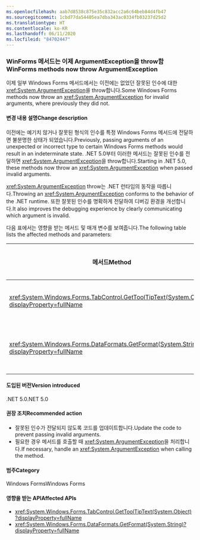 ```yaml
---
ms.openlocfilehash: aab7d8538c875e35c832acc2a6c64beb84d4fb47
ms.sourcegitcommit: 1cbd77da54405ea7dba343ac0334fb03237d25d2
ms.translationtype: HT
ms.contentlocale: ko-KR
ms.lasthandoff: 06/11/2020
ms.locfileid: "84702447"
---
```

### <a name="winforms-methods-now-throw-argumentexception"></a><span data-ttu-id="26bba-101">WinForms 메서드는 이제 ArgumentException을 throw함</span><span class="sxs-lookup"><span data-stu-id="26bba-101">WinForms methods now throw ArgumentException</span></span>

<span data-ttu-id="26bba-102">이제 일부 Windows Forms 메서드에서는 이전에는 없었던 잘못된 인수에 대한 <xref:System.ArgumentException>을 throw합니다.</span><span class="sxs-lookup"><span data-stu-id="26bba-102">Some Windows Forms methods now throw an <xref:System.ArgumentException> for invalid arguments, where previously they did not.</span></span>

#### <a name="change-description"></a><span data-ttu-id="26bba-103">변경 내용 설명</span><span class="sxs-lookup"><span data-stu-id="26bba-103">Change description</span></span>

<span data-ttu-id="26bba-104">이전에는 예기치 않거나 잘못된 형식의 인수를 특정 Windows Forms 메서드에 전달하면 불분명한 상태가 되었습니다.</span><span class="sxs-lookup"><span data-stu-id="26bba-104">Previously, passing arguments of an unexpected or incorrect type to certain Windows Forms methods would result in an indeterminate state.</span></span> <span data-ttu-id="26bba-105">.NET 5.0부터 이러한 메서드는 잘못된 인수를 전달하면 <xref:System.ArgumentException>을 throw합니다.</span><span class="sxs-lookup"><span data-stu-id="26bba-105">Starting in .NET 5.0, these methods now throw an <xref:System.ArgumentException> when passed invalid arguments.</span></span>

<span data-ttu-id="26bba-106"><xref:System.ArgumentException> throw는 .NET 런타임의 동작을 따릅니다.</span><span class="sxs-lookup"><span data-stu-id="26bba-106">Throwing an <xref:System.ArgumentException> conforms to the behavior of the .NET runtime.</span></span> <span data-ttu-id="26bba-107">또한 잘못된 인수를 명확하게 전달하여 디버깅 환경을 개선합니다.</span><span class="sxs-lookup"><span data-stu-id="26bba-107">It also improves the debugging experience by clearly communicating which argument is invalid.</span></span>

<span data-ttu-id="26bba-108">다음 표에서는 영향을 받는 메서드 및 매개 변수를 보여줍니다.</span><span class="sxs-lookup"><span data-stu-id="26bba-108">The following table lists the affected methods and parameters:</span></span>

| <span data-ttu-id="26bba-109">메서드</span><span class="sxs-lookup"><span data-stu-id="26bba-109">Method</span></span> | <span data-ttu-id="26bba-110">매개 변수 이름</span><span class="sxs-lookup"><span data-stu-id="26bba-110">Parameter name</span></span> | <span data-ttu-id="26bba-111">조건</span><span class="sxs-lookup"><span data-stu-id="26bba-111">Condition</span></span> | <span data-ttu-id="26bba-112">추가된 버전</span><span class="sxs-lookup"><span data-stu-id="26bba-112">Version added</span></span> |
|-|-|-|-|
| <xref:System.Windows.Forms.TabControl.GetToolTipText(System.Object)?displayProperty=fullName> | `item` | <span data-ttu-id="26bba-113">인수가 <xref:System.Windows.Forms.TabPage> 형식이 아닙니다.</span><span class="sxs-lookup"><span data-stu-id="26bba-113">Argument is not of type <xref:System.Windows.Forms.TabPage>.</span></span> | <span data-ttu-id="26bba-114">5.0 미리 보기 1</span><span class="sxs-lookup"><span data-stu-id="26bba-114">5.0 Preview 1</span></span> |
| <xref:System.Windows.Forms.DataFormats.GetFormat(System.String)?displayProperty=fullName> | `format` | <span data-ttu-id="26bba-115">인수는 `null`, <xref:System.String.Empty?displayProperty=nameWithType> 또는 공백입니다.</span><span class="sxs-lookup"><span data-stu-id="26bba-115">Argument is `null`, <xref:System.String.Empty?displayProperty=nameWithType>, or white space.</span></span> | <span data-ttu-id="26bba-116">5.0 미리 보기 5</span><span class="sxs-lookup"><span data-stu-id="26bba-116">5.0 Preview 5</span></span> |

#### <a name="version-introduced"></a><span data-ttu-id="26bba-117">도입된 버전</span><span class="sxs-lookup"><span data-stu-id="26bba-117">Version introduced</span></span>

<span data-ttu-id="26bba-118">.NET 5.0</span><span class="sxs-lookup"><span data-stu-id="26bba-118">.NET 5.0</span></span>

#### <a name="recommended-action"></a><span data-ttu-id="26bba-119">권장 조치</span><span class="sxs-lookup"><span data-stu-id="26bba-119">Recommended action</span></span>

- <span data-ttu-id="26bba-120">잘못된 인수가 전달되지 않도록 코드를 업데이트합니다.</span><span class="sxs-lookup"><span data-stu-id="26bba-120">Update the code to prevent passing invalid arguments.</span></span>
- <span data-ttu-id="26bba-121">필요한 경우 메서드를 호출할 때 <xref:System.ArgumentException>을 처리합니다.</span><span class="sxs-lookup"><span data-stu-id="26bba-121">If necessary, handle an <xref:System.ArgumentException> when calling the method.</span></span>

#### <a name="category"></a><span data-ttu-id="26bba-122">범주</span><span class="sxs-lookup"><span data-stu-id="26bba-122">Category</span></span>

<span data-ttu-id="26bba-123">Windows Forms</span><span class="sxs-lookup"><span data-stu-id="26bba-123">Windows Forms</span></span>

#### <a name="affected-apis"></a><span data-ttu-id="26bba-124">영향을 받는 API</span><span class="sxs-lookup"><span data-stu-id="26bba-124">Affected APIs</span></span>

- <xref:System.Windows.Forms.TabControl.GetToolTipText(System.Object)?displayProperty=fullName>
- <xref:System.Windows.Forms.DataFormats.GetFormat(System.String)?displayProperty=fullName>

<!-- 

#### Affected APIs

- `M:System.Windows.Forms.TabControl.GetToolTipText(System.Object)`
- `M:System.Windows.Forms.DataFormats.GetFormat(System.String)`

-->
